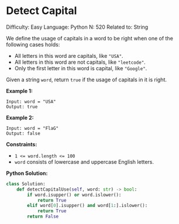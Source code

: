 # Detect Capital

Difficulty: Easy
Language: Python
N: 520
Related to: String

We define the usage of capitals in a word to be right when one of the following cases holds:

- All letters in this word are capitals, like `"USA"`.
- All letters in this word are not capitals, like `"leetcode"`.
- Only the first letter in this word is capital, like `"Google"`.

Given a string `word`, return `true` if the usage of capitals in it is right.

**Example 1:**

```
Input: word = "USA"
Output: true

```

**Example 2:**

```
Input: word = "FlaG"
Output: false

```

**Constraints:**

- `1 <= word.length <= 100`
- `word` consists of lowercase and uppercase English letters.

**Python Solution:**

```python
class Solution:
    def detectCapitalUse(self, word: str) -> bool:
        if word.isupper() or word.islower():
            return True
        elif word[0].isupper() and word[1:].islower():
            return True
        return False
```